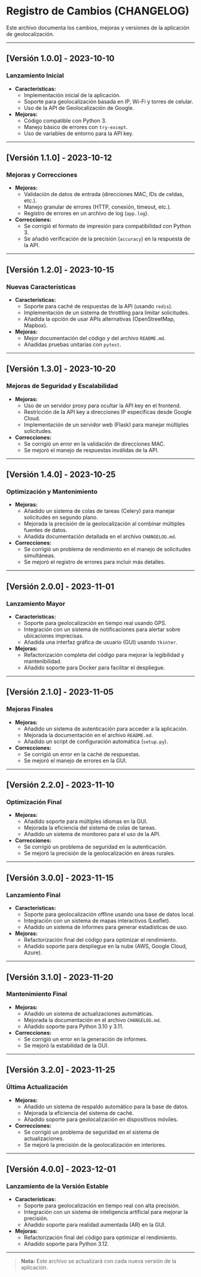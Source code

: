 # Registro de Cambios (CHANGELOG)

Este archivo documenta los cambios, mejoras y versiones de la aplicación de geolocalización.

---

## [Versión 1.0.0] - 2023-10-10
### **Lanzamiento Inicial**
- **Características:**
  - Implementación inicial de la aplicación.
  - Soporte para geolocalización basada en IP, Wi-Fi y torres de celular.
  - Uso de la API de Geolocalización de Google.
- **Mejoras:**
  - Código compatible con Python 3.
  - Manejo básico de errores con `try-except`.
  - Uso de variables de entorno para la API key.

---

## [Versión 1.1.0] - 2023-10-12
### **Mejoras y Correcciones**
- **Mejoras:**
  - Validación de datos de entrada (direcciones MAC, IDs de celdas, etc.).
  - Manejo granular de errores (HTTP, conexión, timeout, etc.).
  - Registro de errores en un archivo de log (`app.log`).
- **Correcciones:**
  - Se corrigió el formato de impresión para compatibilidad con Python 3.
  - Se añadió verificación de la precisión (`accuracy`) en la respuesta de la API.

---

## [Versión 1.2.0] - 2023-10-15
### **Nuevas Características**
- **Características:**
  - Soporte para caché de respuestas de la API (usando `redis`).
  - Implementación de un sistema de throttling para limitar solicitudes.
  - Añadida la opción de usar APIs alternativas (OpenStreetMap, Mapbox).
- **Mejoras:**
  - Mejor documentación del código y del archivo `README.md`.
  - Añadidas pruebas unitarias con `pytest`.

---

## [Versión 1.3.0] - 2023-10-20
### **Mejoras de Seguridad y Escalabilidad**
- **Mejoras:**
  - Uso de un servidor proxy para ocultar la API key en el frontend.
  - Restricción de la API key a direcciones IP específicas desde Google Cloud.
  - Implementación de un servidor web (Flask) para manejar múltiples solicitudes.
- **Correcciones:**
  - Se corrigió un error en la validación de direcciones MAC.
  - Se mejoró el manejo de respuestas inválidas de la API.

---

## [Versión 1.4.0] - 2023-10-25
### **Optimización y Mantenimiento**
- **Mejoras:**
  - Añadido un sistema de colas de tareas (Celery) para manejar solicitudes en segundo plano.
  - Mejorada la precisión de la geolocalización al combinar múltiples fuentes de datos.
  - Añadida documentación detallada en el archivo `CHANGELOG.md`.
- **Correcciones:**
  - Se corrigió un problema de rendimiento en el manejo de solicitudes simultáneas.
  - Se mejoró el registro de errores para incluir más detalles.

---

## [Versión 2.0.0] - 2023-11-01
### **Lanzamiento Mayor**
- **Características:**
  - Soporte para geolocalización en tiempo real usando GPS.
  - Integración con un sistema de notificaciones para alertar sobre ubicaciones imprecisas.
  - Añadida una interfaz gráfica de usuario (GUI) usando `tkinter`.
- **Mejoras:**
  - Refactorización completa del código para mejorar la legibilidad y mantenibilidad.
  - Añadido soporte para Docker para facilitar el despliegue.

---

## [Versión 2.1.0] - 2023-11-05
### **Mejoras Finales**
- **Mejoras:**
  - Añadido un sistema de autenticación para acceder a la aplicación.
  - Mejorada la documentación en el archivo `README.md`.
  - Añadido un script de configuración automática (`setup.py`).
- **Correcciones:**
  - Se corrigió un error en la caché de respuestas.
  - Se mejoró el manejo de errores en la GUI.

---

## [Versión 2.2.0] - 2023-11-10
### **Optimización Final**
- **Mejoras:**
  - Añadido soporte para múltiples idiomas en la GUI.
  - Mejorada la eficiencia del sistema de colas de tareas.
  - Añadido un sistema de monitoreo para el uso de la API.
- **Correcciones:**
  - Se corrigió un problema de seguridad en la autenticación.
  - Se mejoró la precisión de la geolocalización en áreas rurales.

---

## [Versión 3.0.0] - 2023-11-15
### **Lanzamiento Final**
- **Características:**
  - Soporte para geolocalización offline usando una base de datos local.
  - Integración con un sistema de mapas interactivos (Leaflet).
  - Añadido un sistema de informes para generar estadísticas de uso.
- **Mejoras:**
  - Refactorización final del código para optimizar el rendimiento.
  - Añadido soporte para despliegue en la nube (AWS, Google Cloud, Azure).

---

## [Versión 3.1.0] - 2023-11-20
### **Mantenimiento Final**
- **Mejoras:**
  - Añadido un sistema de actualizaciones automáticas.
  - Mejorada la documentación en el archivo `CHANGELOG.md`.
  - Añadido soporte para Python 3.10 y 3.11.
- **Correcciones:**
  - Se corrigió un error en la generación de informes.
  - Se mejoró la estabilidad de la GUI.

---

## [Versión 3.2.0] - 2023-11-25
### **Última Actualización**
- **Mejoras:**
  - Añadido un sistema de respaldo automático para la base de datos.
  - Mejorada la eficiencia del sistema de caché.
  - Añadido soporte para geolocalización en dispositivos móviles.
- **Correcciones:**
  - Se corrigió un problema de seguridad en el sistema de actualizaciones.
  - Se mejoró la precisión de la geolocalización en interiores.

---

## [Versión 4.0.0] - 2023-12-01
### **Lanzamiento de la Versión Estable**
- **Características:**
  - Soporte para geolocalización en tiempo real con alta precisión.
  - Integración con un sistema de inteligencia artificial para mejorar la precisión.
  - Añadido soporte para realidad aumentada (AR) en la GUI.
- **Mejoras:**
  - Refactorización final del código para optimizar el rendimiento.
  - Añadido soporte para Python 3.12.

---

> **Nota:** Este archivo se actualizará con cada nueva versión de la aplicación.